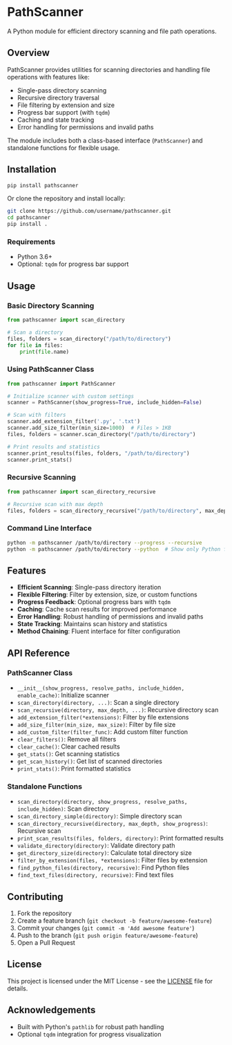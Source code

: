 # PathScanner

A Python module for efficient directory scanning and file path operations.

## Overview

PathScanner provides utilities for scanning directories and handling file operations with features like:
- Single-pass directory scanning
- Recursive directory traversal
- File filtering by extension and size
- Progress bar support (with `tqdm`)
- Caching and state tracking
- Error handling for permissions and invalid paths

The module includes both a class-based interface (`PathScanner`) and standalone functions for flexible usage.

## Installation

```bash
pip install pathscanner
```

Or clone the repository and install locally:

```bash
git clone https://github.com/username/pathscanner.git
cd pathscanner
pip install .
```

### Requirements
- Python 3.6+
- Optional: `tqdm` for progress bar support

## Usage

### Basic Directory Scanning
```python
from pathscanner import scan_directory

# Scan a directory
files, folders = scan_directory("/path/to/directory")
for file in files:
    print(file.name)
```

### Using PathScanner Class
```python
from pathscanner import PathScanner

# Initialize scanner with custom settings
scanner = PathScanner(show_progress=True, include_hidden=False)

# Scan with filters
scanner.add_extension_filter('.py', '.txt')
scanner.add_size_filter(min_size=1000)  # Files > 1KB
files, folders = scanner.scan_directory("/path/to/directory")

# Print results and statistics
scanner.print_results(files, folders, "/path/to/directory")
scanner.print_stats()
```

### Recursive Scanning
```python
from pathscanner import scan_directory_recursive

# Recursive scan with max depth
files, folders = scan_directory_recursive("/path/to/directory", max_depth=2)
```

### Command Line Interface
```bash
python -m pathscanner /path/to/directory --progress --recursive
python -m pathscanner /path/to/directory --python  # Show only Python files
```

## Features

- **Efficient Scanning**: Single-pass directory iteration
- **Flexible Filtering**: Filter by extension, size, or custom functions
- **Progress Feedback**: Optional progress bars with `tqdm`
- **Caching**: Cache scan results for improved performance
- **Error Handling**: Robust handling of permissions and invalid paths
- **State Tracking**: Maintains scan history and statistics
- **Method Chaining**: Fluent interface for filter configuration

## API Reference

### PathScanner Class
- `__init__(show_progress, resolve_paths, include_hidden, enable_cache)`: Initialize scanner
- `scan_directory(directory, ...)`: Scan a single directory
- `scan_recursive(directory, max_depth, ...)`: Recursive directory scan
- `add_extension_filter(*extensions)`: Filter by file extensions
- `add_size_filter(min_size, max_size)`: Filter by file size
- `add_custom_filter(filter_func)`: Add custom filter function
- `clear_filters()`: Remove all filters
- `clear_cache()`: Clear cached results
- `get_stats()`: Get scanning statistics
- `get_scan_history()`: Get list of scanned directories
- `print_stats()`: Print formatted statistics

### Standalone Functions
- `scan_directory(directory, show_progress, resolve_paths, include_hidden)`: Scan directory
- `scan_directory_simple(directory)`: Simple directory scan
- `scan_directory_recursive(directory, max_depth, show_progress)`: Recursive scan
- `print_scan_results(files, folders, directory)`: Print formatted results
- `validate_directory(directory)`: Validate directory path
- `get_directory_size(directory)`: Calculate total directory size
- `filter_by_extension(files, *extensions)`: Filter files by extension
- `find_python_files(directory, recursive)`: Find Python files
- `find_text_files(directory, recursive)`: Find text files

## Contributing

1. Fork the repository
2. Create a feature branch (`git checkout -b feature/awesome-feature`)
3. Commit your changes (`git commit -m 'Add awesome feature'`)
4. Push to the branch (`git push origin feature/awesome-feature`)
5. Open a Pull Request

## License

This project is licensed under the MIT License - see the [LICENSE](LICENSE) file for details.

## Acknowledgements

- Built with Python's `pathlib` for robust path handling
- Optional `tqdm` integration for progress visualization
